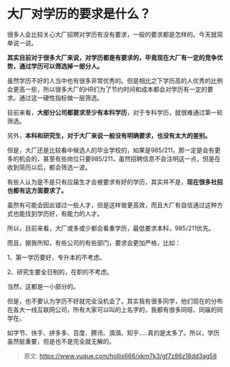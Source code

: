 # 大厂对学历的要求是什么？



很多人会比较关心大厂招聘对学历有没有要求，一般的要求都是怎样的。今天就简单说一说。



**其实目前对于很多大厂来说，对学历都是有要求的，毕竟现在大厂有一定的竞争优势，通过学历可以筛选掉一部分人。**



虽然学历不好的人当中也有很多非常优秀的。但是相比之下学历高的人优秀的比例会更高一些，所以很多大厂的HR们为了节约时间和成本都会对学历有一定的要求。通过这一硬性指标做一层筛选。



目前来看，**大部分公司都要求至少有本科学历**，对于专科学历，就很难通过第一轮筛选。



另外，**本科和研究生，对于大厂来说一般没有明确要求，也没有太大的差别。**



但是，大厂还是比较看中候选人的毕业学校的，如果是985/211，那一定是会有更多的机会的，甚至有些岗位只要985/211，虽然招聘信息不会注明这一点，但是在收到简历以后，都会筛选一波。



有些人认为是不是只有应届生才会被要求有好的学历，其实并不是，**现在很多社招也都有这方面要求了。**



虽然有可能会因此错过一些人才，但是这样做更高效，而且大厂有自信通过这种方式也能找到学历好，有能力的人才。



所以，目前来看，大厂或多或少都会看重学历，最低要求本科，985/211优先。



而且，据我所知，有些公司的有些部门，要求会更加严格，比如：



1、第一学历要好，专升本的不考虑。



2、研究生要全日制的，在职的不考虑。



当然，这都是一小部分的。



但是，也不要认为学历不好就完全没机会了。其实我有很多同学，他们现在的分布在各大一线互联网公司，所有大家可以叫的上名字的，我都有很多同班、同届的同学在。



如字节、快手、拼多多、百度、腾讯、滴滴、知乎.....真的是太多了。所以，学历虽然挺重要，但是也不是完全就无解的。





> 原文: <https://www.yuque.com/hollis666/xkm7k3/gf7z86z18dd3ag58>